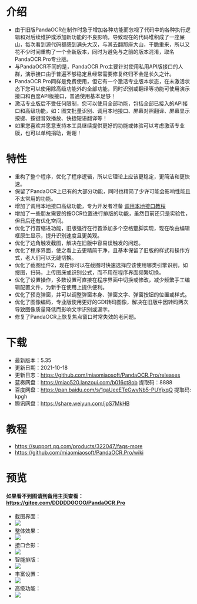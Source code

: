 # 介绍
- 由于旧版PandaOCR在制作时急于增加各种功能而忽视了代码中的各种执行逻辑和对后续维护或添加新功能的不良影响，导致现在的代码堆积成了一座屎山，每次看到源代码都感到满头大汉，与其去翻那座大山，干脆重来，所以又花不少时间重构了一个全新版本，同时为避免与之前的版本混淆，取名PandaOCR.Pro专业版。
- 与PandaOCR不同的是，PandaOCR.Pro主要针对使用私用API版接口的人群，演示接口由于普遍不够稳定且经常需要修复终归不会是长久之计。
- PandaOCR.Pro同样是免费使用，但它有一个激活专业版本状态，在未激活状态下您可以使用除高级功能外的全部功能，同时识别或翻译等功能可使用演示接口和百度API版接口，普通使用基本足够！
- 激活专业版后不受任何限制，您可以使用全部功能，包括全部已接入的API接口和高级功能，如：图文批量识别、调用本地接口、屏幕对照翻译、屏幕显示按键、按键音效播放、快捷短语翻译等！
- 如果您喜欢并愿意支持本工具继续提供更好的功能或体验可以考虑激活专业版，也可以单纯捐助，谢谢！

# 特性
- 重构了整个程序，优化了程序逻辑，所以它理论上应该更稳定，更简洁和更快速。
- 保留了PandaOCR上已有的大部分功能，同时也精简了少许可能会影响性能且不太常用的功能。
- 增加了调用本地接口高级功能，专为开发者准备 [调用本地接口教程](https://support.qq.com/products/322047/faqs/95018)
- 增加了一些朋友需要的按OCR位置进行排版的功能，虽然目前还只是实验性，但日后还有优化空间。
- 优化了行首缩进功能，旧版强行在行首添加多个空格蹩脚实现，现在改由编辑框原生显示，提升识别速度且更美观。
- 优化了边角触发截图，解决在旧版中容易误触发的问题。
- 优化了程序界面，使之看上去更精简干净，且基本保留了旧版的样式和操作方式，老人们可以无缝切换。
- 优化了截图组件2，现在你可以在截图时快速选择应该使用哪类引擎识别，如搜图，扫码，上传图床或识别公式，而不用在程序界面频繁切换。
- 优化了设置操作，多数设置可直接在程序界面中切换或修改，减少频繁手工编辑配置文件，为新手在使用上提供便利。
- 优化了预览弹窗，并可以调整弹窗本身、弹窗文字、弹窗按钮的位置或样式。
- 优化了图像编码，专业版使用更好的GDI转码图像，解决在旧版中因转码两次导致图像质量降低而影响文字识别或漏字。
- 修复了PandaOCR上恢复焦点窗口时常失效的老问题。

# 下载
- 最新版本：5.35
- 更新日期：2021-10-18
- 更新日志：https://github.com/miaomiaosoft/PandaOCR.Pro/releases
- 蓝奏网盘：https://miao520.lanzoui.com/b016ct8ob  提取码：8888
- 百度网盘：https://pan.baidu.com/s/1gaUeeETeGwvNb5-PUYjxqQ  提取码: kpgh
- 腾讯网盘：https://share.weiyun.com/jpS7MkHB

# 教程
- https://support.qq.com/products/322047/faqs-more
- https://github.com/miaomiaosoft/PandaOCR.Pro/wiki

# 预览
#### 如果看不到图请到备用主页查看：https://gitee.com/DDDDDGOOO/PandaOCR.Pro

- 截图界面：
- ![](https://raw.githubusercontent.com/miaomiaosoft/PandaOCR.Pro/main/images/%E9%A2%84%E8%A7%8802.jpg)
- 整体效果：
- ![](https://raw.githubusercontent.com/miaomiaosoft/PandaOCR.Pro/main/images/%E9%A2%84%E8%A7%8801.jpg)
- 接口合影：
- ![](https://raw.githubusercontent.com/miaomiaosoft/PandaOCR.Pro/main/images/%E9%A2%84%E8%A7%8803.png)
- 智能排版：
- ![](https://raw.githubusercontent.com/miaomiaosoft/PandaOCR.Pro/main/images/%E9%A2%84%E8%A7%8804.png)
- 丰富设置：
- ![](https://raw.githubusercontent.com/miaomiaosoft/PandaOCR.Pro/main/images/%E9%A2%84%E8%A7%8805.png)
- 高级功能：
- ![](https://raw.githubusercontent.com/miaomiaosoft/PandaOCR.Pro/main/images/%E9%A2%84%E8%A7%8806.png)
